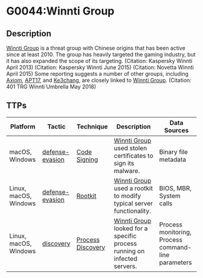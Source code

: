 # G0044:Winnti Group

## Description

[Winnti Group](https://attack.mitre.org/groups/G0044) is a threat group with Chinese origins that has been active since at least 2010. The group has heavily targeted the gaming industry, but it has also expanded the scope of its targeting. (Citation: Kaspersky Winnti April 2013) (Citation: Kaspersky Winnti June 2015) (Citation: Novetta Winnti April 2015) Some reporting suggests a number of other groups, including [Axiom](https://attack.mitre.org/groups/G0001), [APT17](https://attack.mitre.org/groups/G0025), and [Ke3chang](https://attack.mitre.org/groups/G0004), are closely linked to [Winnti Group](https://attack.mitre.org/groups/G0044). (Citation: 401 TRG Winnti Umbrella May 2018)

## TTPs

|Platform|Tactic|Technique|Description|Data Sources|
|---|---|---|---|---|
|macOS, Windows|[defense-evasion](https://attack.mitre.org/tactics/defense-evasion/) |[Code Signing](https://attack.mitre.org/techniques/T1116/) |[Winnti Group](https://attack.mitre.org/groups/G0044) used stolen certificates to sign its malware. |Binary file metadata|
|Linux, macOS, Windows|[defense-evasion](https://attack.mitre.org/tactics/defense-evasion/) |[Rootkit](https://attack.mitre.org/techniques/T1014/) |[Winnti Group](https://attack.mitre.org/groups/G0044) used a rootkit to modify typical server functionality. |BIOS, MBR, System calls|
|Linux, macOS, Windows|[discovery](https://attack.mitre.org/tactics/discovery/) |[Process Discovery](https://attack.mitre.org/techniques/T1057/) |[Winnti Group](https://attack.mitre.org/groups/G0044) looked for a specific process running on infected servers. |Process monitoring, Process command-line parameters|

